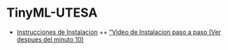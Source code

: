 # TinyML-UTESA

+ [Instrucciones de Instalacion](https://github.com/EdwinMarteZorrilla/tinyML-UTESA/blob/main/instalacion.md)
++ ["Video de Instalacion paso a paso (Ver despues del minuto 10)](https://www.youtube.com/watch?v=zXL2RrBrslI)
